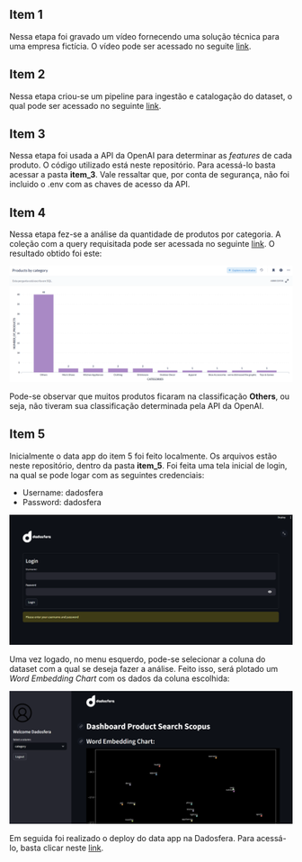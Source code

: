 ## Item 1
Nessa etapa foi gravado um vídeo fornecendo uma solução técnica para uma empresa fictícia. O vídeo pode ser acessado no seguite [link](https://youtu.be/oyy6MwAZTgM).

## Item 2
Nessa etapa criou-se um pipeline para ingestão e catalogação do dataset, o qual pode ser acessado no seguinte [link](https://app.dadosfera.ai/pt-BR/collect/pipelines/67db9cfb-25c4-4abd-a03d-e9b6977136b9).

## Item 3
Nessa etapa foi usada a API da OpenAI para determinar as *features* de cada produto. O código utilizado está neste repositório. Para acessá-lo basta acessar a pasta **item_3**.
Vale ressaltar que, por conta de segurança, não foi incluido o .env com as chaves de acesso da API.

## Item 4
Nessa etapa fez-se a análise da quantidade de produtos por categoria. A coleção com a query requisitada pode ser acessada no seguinte [link](https://metabase-treinamentos.dadosfera.ai/collection/302-vinicius-yuji-122023).
O resultado obtido foi este:

![image info](img/print_query.png)

Pode-se observar que muitos produtos ficaram na classificação **Others**, ou seja, não tiveram sua classificação determinada pela API da OpenAI.

## Item 5
Inicialmente o data app do item 5 foi feito localmente. Os arquivos estão neste repositório, dentro da pasta **item_5**. 
Foi feita uma tela inicial de login, na qual se pode logar com as seguintes credenciais:
- Username: dadosfera
- Password: dadosfera

![image info](img/data_app_1.png)

Uma vez logado, no menu esquerdo, pode-se selecionar a coluna do dataset com a qual se deseja fazer a análise. Feito isso, será plotado um *Word Embedding Chart* com os dados da coluna escolhida:

![image info](img/data_app_2.png)

Em seguida foi realizado o deploy do data app na Dadosfera. Para acessá-lo, basta clicar neste [link](https://app-intelligence-treinamentos.dadosfera.ai/pipeline?project_uuid=a547a8a2-62ed-4176-ba5c-aa563c8edd30&pipeline_uuid=b6518be8-0183-4c6f-baec-94f3b87fe67b).
